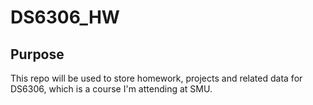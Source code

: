 # DS6306_HW

## Purpose
This repo will be used to store homework, projects and related data for DS6306, which is a course I'm attending at SMU.

